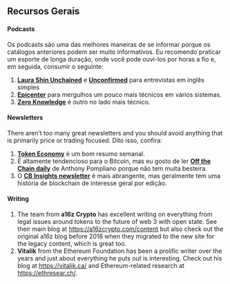 ## Recursos Gerais

#### Podcasts

Os podcasts são uma das melhores maneiras de se informar porque os catálogos anteriores podem ser muito informativos. Eu recomendo praticar um esporte de longa duração, onde você pode ouvi-los por horas a fio e, em seguida, consumir o seguinte:

1. **[Laura Shin Unchained](http://unchainedpodcast.co/)** e **[Unconfirmed](https://unconfirmed.libsyn.com/)** para entrevistas em inglês simples
2. **[Epicenter](https://epicenter.tv/)** para mergulhos um pouco mais técnicos em vários sistemas.
3. **[Zero Knowledge](https://www.zeroknowledge.fm/)** é outro no lado mais técnico.

#### Newsletters

There aren’t too many great newsletters and you should avoid anything that is primarily price or trading focused. Dito isso, confira:

1. **[Token Economy](http://weekly.tokeneconomy.co/)** é um bom resumo semanal.
2. É altamente tendencioso para o Bitcoin, mas eu gosto de ler **[Off the Chain daily](https://offthechain.substack.com/)** de Anthony Pompliano porque não tem muita besteira.
3. O **[CB Insights newsletter](https://www.cbinsights.com/newsletter)** é mais abrangente, mas geralmente tem uma história de blockchain de interesse geral por edição.

#### Writing

1. The team from **a16z Crypto** has excellent writing on everything from legal issues around tokens to the future of web 3 with open state. See their main blog at https://a16zcrypto.com/content but also check out the original a16z blog before 2018 when they migrated to the new site for the legacy content, which is great too.
2. **Vitalik** from the Ethereum Foundation has been a prolific writer over the years and just about everything he puts out is interesting. Check out his blog at https://vitalik.ca/ and Ethereum-related research at https://ethresear.ch/.

